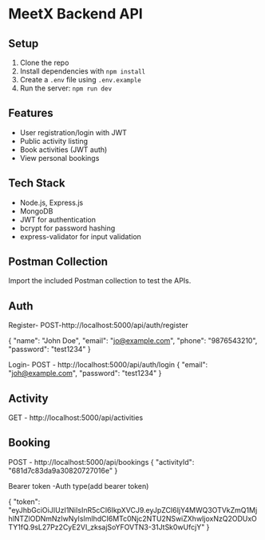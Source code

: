 # MeetX Backend API

## Setup

1. Clone the repo
2. Install dependencies with `npm install`
3. Create a `.env` file using `.env.example`
4. Run the server: `npm run dev`

## Features

- User registration/login with JWT
- Public activity listing
- Book activities (JWT auth)
- View personal bookings

## Tech Stack

- Node.js, Express.js
- MongoDB
- JWT for authentication
- bcrypt for password hashing
- express-validator for input validation

## Postman Collection

Import the included Postman collection to test the APIs.
 
## Auth 
Register-
POST- http://localhost:5000/api/auth/register

{
  "name": "John Doe",
  "email": "jo@example.com",
  "phone": "9876543210",
  "password": "test1234"
}

Login-
POST - http://localhost:5000/api/auth/login
{
  "email": "joh@example.com",
  "password": "test1234"
}

## Activity
GET - http://localhost:5000/api/activities 

## Booking 
POST - http://localhost:5000/api/bookings
{
  "activityId": "681d7c83da9a30820727016e"
}

Bearer token -Auth type(add bearer token)

{
    "token": "eyJhbGciOiJIUzI1NiIsInR5cCI6IkpXVCJ9.eyJpZCI6IjY4MWQ3OTVkZmQ1MjhlNTZlODNmNzIwNyIsImlhdCI6MTc0Njc2NTU2NSwiZXhwIjoxNzQ2ODUxOTY1fQ.9sL27Pz2CyE2VI_zksajSoYFOVTN3-31JtSk0wUfcjY"
}


